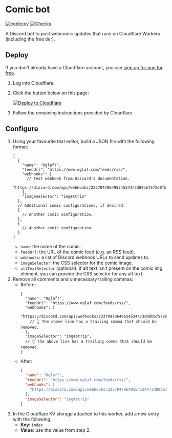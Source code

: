 # Comic bot

[![codecov](https://codecov.io/github/DrSnuggly/comic-bot/graph/badge.svg?token=NVXPEEGEMH)](https://codecov.io/github/DrSnuggly/comic-bot)
[![Checks](https://github.com/DrSnuggly/comic-bot/actions/workflows/checks.yml/badge.svg)](https://github.com/DrSnuggly/comic-bot/actions/workflows/checks.yml)

A Discord bot to post webcomic updates that runs on Cloudflare Workers
(including the free tier).

## Deploy

If you don't already have a Cloudflare account, you
can [sign up for one for free](https://dash.cloudflare.com/sign-up).

1. Log into Cloudflare.
2. Click the button below on this page:

   [![Deploy to Cloudflare](https://deploy.workers.cloudflare.com/button)](https://deploy.workers.cloudflare.com/?url=https://github.com/DrSnuggly/comic-bot)
3. Follow the remaining instructions provided by Cloudflare.

## Configure

1. Using your favourite text editor, build a JSON file with the following
   format:
   ```json5
   [
     {
       "name": "Oglaf!",
       "feedUrl": "https://www.oglaf.com/feeds/rss/",
       "webhooks": [
         // Test webhook from Discord's documentation.
         "https://discord.com/api/webhooks/223704706495545344/3d89bb7572e0fb30d8128367b3b1b44fecd1726de135cbe28a41f8b2f777c372ba2939e72279b94526ff5d1bd4358d65cf11"
       ],
       "imageSelector": "img#strip"
     },
     // Additional comic configurations, if desired.
     {
       // Another comic configuration.
     },
     {
       // Another comic configuration.
     }
   ]
   ```
    - `name`: the name of the comic.
    - `feedUrl`: the URL of the comic feed (e.g. an RSS feed).
    - `webhooks`: a list of Discord webhook URLs to send updates to.
    - `imageSelector`: the CSS selector for the comic image.
    - `altTextSelector` (optional): if alt text isn't present on the comic img
      element, you can provide the CSS selector for any alt text.
2. Remove all comments and unnecessary trailing commas:
    - Before:
      ```json5
      {
        "name": "Oglaf!",
        "feedUrl": "https://www.oglaf.com/feeds/rss/",
        "webhooks": [
          "https://discord.com/api/webhooks/223704706495545344/3d89bb7572e0fb30d8128367b3b1b44fecd1726de135cbe28a41f8b2f777c372ba2939e72279b94526ff5d1bd4358d65cf11",
          // 👆 the above line has a trailing comma that should be removed.
        ],
        "imageSelector": "img#strip",
        // 👆 the above line has a trailing comma that should be removed.
      }
      ```
    - After:
      ```json
      {
        "name": "Oglaf!",
        "feedUrl": "https://www.oglaf.com/feeds/rss/",
        "webhooks": [
          "https://discord.com/api/webhooks/223704706495545344/3d89bb7572e0fb30d8128367b3b1b44fecd1726de135cbe28a41f8b2f777c372ba2939e72279b94526ff5d1bd4358d65cf11"
        ],
        "imageSelector": "img#strip"
      }
      ```
3. In the Cloudflare KV storage attached to this worker, add a new entry with
   the following:
    - **Key**: `index`
    - **Value**: use the value from step 2.
